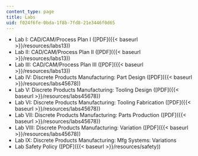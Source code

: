 ```yaml
---
content_type: page
title: Labs
uid: f024f6fe-0bda-1f8b-7fd8-21e3446f0d65
---
```


*   Lab I: CAD/CAM/Process Plan I ([PDF]({{< baseurl >}}/resources/labs13))
*   Lab II: CAD/CAM/Process Plan II ([PDF]({{< baseurl >}}/resources/labs13))
*   Lab III: CAD/CAM/Process Plan III ([PDF]({{< baseurl >}}/resources/labs13))
*   Lab IV: Discrete Products Manufacturing: Part Design ([PDF]({{< baseurl >}}/resources/labs45678))
*   Lab V: Discrete Products Manufacturing: Tooling Design ([PDF]({{< baseurl >}}/resources/labs45678))
*   Lab VI: Discrete Products Manufacturing: Tooling Fabrication ([PDF]({{< baseurl >}}/resources/labs45678))
*   Lab VII: Discrete Products Manufacturing: Parts Production ([PDF]({{< baseurl >}}/resources/labs45678))
*   Lab VIII: Discrete Products Manufacturing: Variation ([PDF]({{< baseurl >}}/resources/labs45678))
*   Lab IX: Discrete Products Manufacturing: Mfg Systems: Variations
*   Lab Safety Policy ([PDF]({{< baseurl >}}/resources/safety))